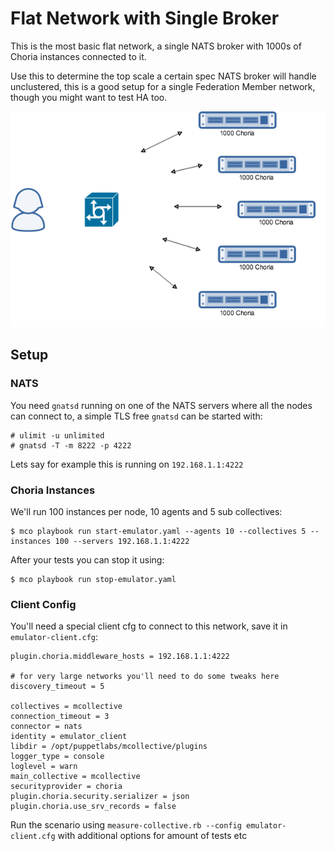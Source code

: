 # Flat Network with Single Broker

This is the most basic flat network, a single NATS broker with 1000s of Choria instances connected to it.

Use this to determine the top scale a certain spec NATS broker will handle unclustered, this is a good setup for a single Federation Member network, though you might want to test HA too.

![flat network](scenario_flat.png)

## Setup

### NATS

You need `gnatsd` running on one of the NATS servers where all the nodes can connect to, a simple TLS free `gnatsd` can be started with:

```
# ulimit -u unlimited
# gnatsd -T -m 8222 -p 4222
```

Lets say for example this is running on `192.168.1.1:4222`

### Choria Instances

We'll run 100 instances per node, 10 agents and 5 sub collectives:

```
$ mco playbook run start-emulator.yaml --agents 10 --collectives 5 --instances 100 --servers 192.168.1.1:4222
```

After your tests you can stop it using:

```
$ mco playbook run stop-emulator.yaml
```

### Client Config

You'll need a special client cfg to connect to this network, save it in `emulator-client.cfg`:

```
plugin.choria.middleware_hosts = 192.168.1.1:4222

# for very large networks you'll need to do some tweaks here
discovery_timeout = 5

collectives = mcollective
connection_timeout = 3
connector = nats
identity = emulator_client
libdir = /opt/puppetlabs/mcollective/plugins
logger_type = console
loglevel = warn
main_collective = mcollective
securityprovider = choria
plugin.choria.security.serializer = json
plugin.choria.use_srv_records = false
```

Run the scenario using `measure-collective.rb --config emulator-client.cfg` with additional options for amount of tests etc